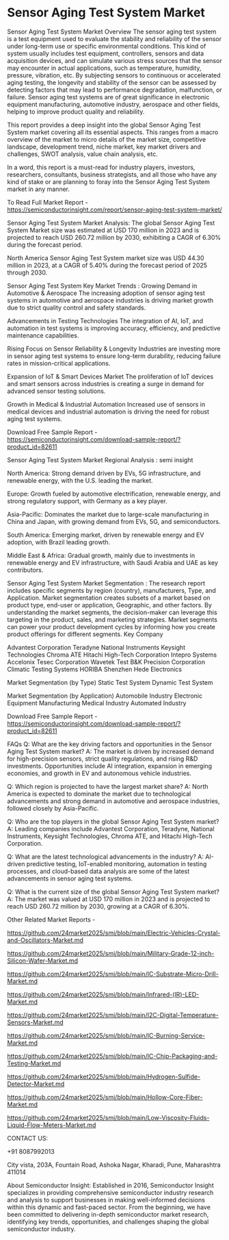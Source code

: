 <h1>Sensor Aging Test System Market</h1>
Sensor Aging Test System Market Overview
The sensor aging test system is a test equipment used to evaluate the stability and reliability of the sensor under long-term use or specific environmental conditions. This kind of system usually includes test equipment, controllers, sensors and data acquisition devices, and can simulate various stress sources that the sensor may encounter in actual applications, such as temperature, humidity, pressure, vibration, etc. By subjecting sensors to continuous or accelerated aging testing, the longevity and stability of the sensor can be assessed by detecting factors that may lead to performance degradation, malfunction, or failure. Sensor aging test systems are of great significance in electronic equipment manufacturing, automotive industry, aerospace and other fields, helping to improve product quality and reliability.

This report provides a deep insight into the global Sensor Aging Test System market covering all its essential aspects. This ranges from a macro overview of the market to micro details of the market size, competitive landscape, development trend, niche market, key market drivers and challenges, SWOT analysis, value chain analysis, etc.

In a word, this report is a must-read for industry players, investors, researchers, consultants, business strategists, and all those who have any kind of stake or are planning to foray into the Sensor Aging Test System market in any manner.

To Read Full Market Report -
https://semiconductorinsight.com/report/sensor-aging-test-system-market/

Sensor Aging Test System Market Analysis:
The global Sensor Aging Test System Market size was estimated at USD 170 million in 2023 and is projected to reach USD 260.72 million by 2030, exhibiting a CAGR of 6.30% during the forecast period.

North America Sensor Aging Test System market size was USD 44.30 million in 2023, at a CAGR of 5.40% during the forecast period of 2025 through 2030.

Sensor Aging Test System Key Market Trends :
Growing Demand in Automotive & Aerospace
The increasing adoption of sensor aging test systems in automotive and aerospace industries is driving market growth due to strict quality control and safety standards.

Advancements in Testing Technologies
The integration of AI, IoT, and automation in test systems is improving accuracy, efficiency, and predictive maintenance capabilities.

Rising Focus on Sensor Reliability & Longevity
Industries are investing more in sensor aging test systems to ensure long-term durability, reducing failure rates in mission-critical applications.

Expansion of IoT & Smart Devices Market
The proliferation of IoT devices and smart sensors across industries is creating a surge in demand for advanced sensor testing solutions.

Growth in Medical & Industrial Automation
Increased use of sensors in medical devices and industrial automation is driving the need for robust aging test systems.

Download Free Sample Report -
https://semiconductorinsight.com/download-sample-report/?product_id=82611

Sensor Aging Test System Market Regional Analysis :
semi insight

North America:
Strong demand driven by EVs, 5G infrastructure, and renewable energy, with the U.S. leading the market.

Europe:
Growth fueled by automotive electrification, renewable energy, and strong regulatory support, with Germany as a key player.

Asia-Pacific:
Dominates the market due to large-scale manufacturing in China and Japan, with growing demand from EVs, 5G, and semiconductors.

South America:
Emerging market, driven by renewable energy and EV adoption, with Brazil leading growth.

Middle East & Africa:
Gradual growth, mainly due to investments in renewable energy and EV infrastructure, with Saudi Arabia and UAE as key contributors.

Sensor Aging Test System Market Segmentation :
The research report includes specific segments by region (country), manufacturers, Type, and Application. Market segmentation creates subsets of a market based on product type, end-user or application, Geographic, and other factors. By understanding the market segments, the decision-maker can leverage this targeting in the product, sales, and marketing strategies. Market segments can power your product development cycles by informing how you create product offerings for different segments.
Key Company

Advantest Corporation
Teradyne
National Instruments
Keysight Technologies
Chroma ATE
Hitachi High-Tech Corporation
Intepro Systems
Accelonix
Tesec Corporation
Wavetek Test
B&K Precision Corporation
Climatic Testing Systems
HORIBA
Shenzhen Hede Electronics

Market Segmentation (by Type)
Static Test System
Dynamic Test System

Market Segmentation (by Application)
Automobile Industry
Electronic Equipment Manufacturing
Medical Industry
Automated Industry

Download Free Sample Report -
https://semiconductorinsight.com/download-sample-report/?product_id=82611

FAQs
Q: What are the key driving factors and opportunities in the Sensor Aging Test System market?
A: The market is driven by increased demand for high-precision sensors, strict quality regulations, and rising R&D investments. Opportunities include AI integration, expansion in emerging economies, and growth in EV and autonomous vehicle industries.

Q: Which region is projected to have the largest market share?
A: North America is expected to dominate the market due to technological advancements and strong demand in automotive and aerospace industries, followed closely by Asia-Pacific.

Q: Who are the top players in the global Sensor Aging Test System market?
A: Leading companies include Advantest Corporation, Teradyne, National Instruments, Keysight Technologies, Chroma ATE, and Hitachi High-Tech Corporation.

Q: What are the latest technological advancements in the industry?
A: AI-driven predictive testing, IoT-enabled monitoring, automation in testing processes, and cloud-based data analysis are some of the latest advancements in sensor aging test systems.

Q: What is the current size of the global Sensor Aging Test System market?
A: The market was valued at USD 170 million in 2023 and is projected to reach USD 260.72 million by 2030, growing at a CAGR of 6.30%.

Other Related Market Reports -

https://github.com/24market2025/smi/blob/main/Electric-Vehicles-Crystal-and-Oscillators-Market.md

https://github.com/24market2025/smi/blob/main/Military-Grade-12-inch-Silicon-Wafer-Market.md

https://github.com/24market2025/smi/blob/main/IC-Substrate-Micro-Drill-Market.md

https://github.com/24market2025/smi/blob/main/Infrared-(IR)-LED-Market.md

https://github.com/24market2025/smi/blob/main/I2C-Digital-Temperature-Sensors-Market.md

https://github.com/24market2025/smi/blob/main/IC-Burning-Service-Market.md

https://github.com/24market2025/smi/blob/main/IC-Chip-Packaging-and-Testing-Market.md

https://github.com/24market2025/smi/blob/main/Hydrogen-Sulfide-Detector-Market.md

https://github.com/24market2025/smi/blob/main/Hollow-Core-Fiber-Market.md

https://github.com/24market2025/smi/blob/main/Low-Viscosity-Fluids-Liquid-Flow-Meters-Market.md

CONTACT US:

+91 8087992013

City vista, 203A, Fountain Road, Ashoka Nagar, Kharadi, Pune, Maharashtra 411014

About Semiconductor Insight:
Established in 2016, Semiconductor Insight specializes in providing comprehensive semiconductor industry research and analysis to support businesses in making well-informed decisions within this dynamic and fast-paced sector. From the beginning, we have been committed to delivering in-depth semiconductor market research, identifying key trends, opportunities, and challenges shaping the global semiconductor industry.
